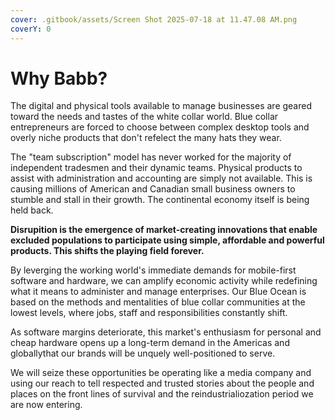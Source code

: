 ```yaml
---
cover: .gitbook/assets/Screen Shot 2025-07-18 at 11.47.08 AM.png
coverY: 0
---
```


# Why Babb?

The digital and physical tools available to manage businesses are geared toward the needs and tastes of the white collar world. Blue collar entrepreneurs are forced to choose between complex desktop tools and overly niche products that don't refelect the many hats they wear.&#x20;

The "team subscription" model has never worked for the majority of independent tradesmen and their dynamic teams. Physical products to assist with administration and accounting are simply not available. This is causing millions of American and Canadian small business owners to stumble and stall in their growth. The continental economy itself is being held back.

**Disrupition is the emergence of market-creating innovations that enable excluded populations to participate using simple, affordable and powerful products. This shifts the playing field forever.**

By leverging the working world's immediate demands for mobile-first software and hardware, we can amplify economic activity while redefining what it means to administer and manage enterprises. Our Blue Ocean is based on the methods and mentalities of blue collar communities at the lowest levels, where jobs, staff and responsibilities constantly shift.&#x20;

As software margins deteriorate, this market's enthusiasm for personal and cheap hardware opens up a long-term demand in the Americas and globallythat our brands will be unquely well-positioned to serve.&#x20;

We will seize these opportunities be operating like a media company and using our reach to tell respected and trusted stories about the people and places on the front lines of survival and the reindustrialiozation period we are now entering.







